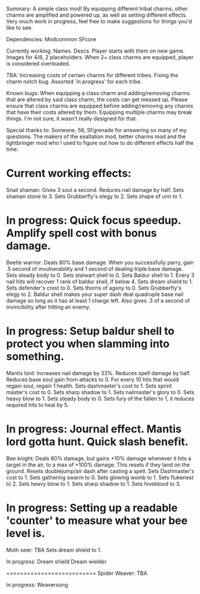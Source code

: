 Summary:
A simple class mod! By equipping different tribal charms, other charms are amplified and powered up, as well as setting different effects. Very much work in progress, feel free to make suggestions for things you'd like to see.

Dependencies:
Modcommon
SFcore

Currently working:
Names.
Descs.
Player starts with them on new game.
Images for 4/6, 2 placeholders.
When 2+ class charms are equipped, player is considered overloaded.

TBA:
Increasing costs of certain charms for different tribes.
Fixing the charm notch bug.
Assorted 'in progress' for each tribe.

Known bugs:
When equipping a class charm and adding/removing charms that are altered by said class charm, the costs can get messed up. Please ensure that class charms are equipped before adding/removing any charms that have their costs altered by them.
Equipping multiple charms may break things. I'm not sure, it wasn't really designed for that.

Special thanks to:
Someone, 56, SFgrenade for answering so many of my questions. The makers of the exaltation mod, better charms mod and the lightbringer mod who I used to figure out how to do different effects half the time.

Current working effects:
==========================
Snail shaman:
Gives 3 soul a second.
Reduces nail damage by half.
Sets shaman stone to 3.
Sets Grubberfly's elegy to 2.
Sets shape of unn to 1.

In progress:
Quick focus speedup.
Amplify spell cost with bonus damage.
==========================
Beetle warrior:
Deals 80% base damage.
When you successfully parry, gain .5 second of invulnerability and 1 second of dealing triple base damage.
Sets steady body to 0.
Sets stalwart shell to 0.
Sets Baldur shell to 1.
Every 3 nail hits will recover 1 rank of baldur shell, if below 4.
Sets dream shield to 1.
Sets defender's crest to 0.
Sets thorns of agony to 0.
Sets Grubberfly's elegy to 2.
Baldur shell makes your super dash deal quadruple base nail damage so long as it has at least 1 charge left. Also gives .3 of a second of invincibility after hitting an enemy.

In progress:
Setup baldur shell to protect you when slamming into something.
==========================
Mantis lord:
Increases nail damage by 33%.
Reduces spell damage by half.
Reduces base soul gain from attacks to 0.
For every 10 hits that would regain soul, regain 1 health.
Sets dashmaster's cost to 1.
Sets sprint master's cost to 0.
Sets sharp shadow to 1.
Sets nailmaster's glory to 0.
Sets heavy blow to 1.
Sets steady body to 0.
Sets fury of the fallen to 1, it reduces required hits to heal by 5.


In progress:
Journal effect. Mantis lord gotta hunt.
Quick slash benefit.
==========================
Bee knight:
Deals 80% damage, but gains +10% damage whenever it hits a target in the air, to a max of +100% damage. This resets if they land on the ground.
Resets doublejump/air dash after casting a spell.
Sets Dashmaster's cost to 1.
Sets gathering swarm to 0.
Sets glowing womb to 1.
Sets flukenest to 2.
Sets heavy blow to 1.
Sets sharp shadow to 1.
Sets hiveblood to 3.


In progress:
Setting up a readable 'counter' to measure what your bee level is.
==========================
Moth seer:
TBA
Sets dream shield to 1.

In progress:
Dream shield
Dream wielder

==========================
Spider Weaver:
TBA

In progress:
Weaversong
